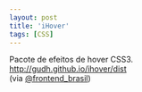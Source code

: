 ```yaml
---
layout: post
title: 'iHover'
tags: [CSS]
---
```


Pacote de efeitos de hover CSS3.<br>
<http://gudh.github.io/ihover/dist><br>
(via [@frontend_brasil](https://twitter.com/frontend_brasil/status/455722824804888576))

